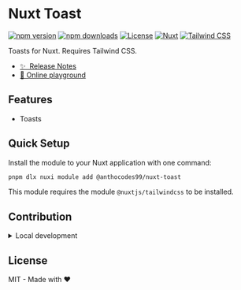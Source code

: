 # Nuxt Toast

[![npm version][npm-version-src]][npm-version-href]
[![npm downloads][npm-downloads-src]][npm-downloads-href]
[![License][license-src]][license-href]
[![Nuxt][nuxt-src]][nuxt-href]
[![Tailwind CSS][tw-src]][tw-href]

Toasts for Nuxt. Requires Tailwind CSS.

- [✨ &nbsp;Release Notes](/CHANGELOG.md)
- [🏀 Online playground](https://stackblitz.com/github/anthocodes99/nuxt-toast?file=playground%2Fapp.vue)
  <!-- - [📖 &nbsp;Documentation](https://example.com) -->

## Features

- Toasts

## Quick Setup

Install the module to your Nuxt application with one command:

```bash
pnpm dlx nuxi module add @anthocodes99/nuxt-toast
```

This module requires the module `@nuxtjs/tailwindcss` to be installed.

## Contribution

<details>
  <summary>Local development</summary>
  
  1. Clone this repository
  2. Install dependencies using `pnpm i`
  3. Prepare for development using `pnpm dev:prepare`
  4. Start development using `pnpm dev`

</details>

<!-- Badges -->

[npm-version-src]: https://img.shields.io/npm/v/nuxt-toast/latest.svg?style=flat&colorA=020420&colorB=00DC82
[npm-version-href]: https://npmjs.com/package/@anthocodes99%2fnuxt-toast
[npm-downloads-src]: https://img.shields.io/npm/dm/nuxt-toast.svg?style=flat&colorA=020420&colorB=00DC82
[npm-downloads-href]: https://npmjs.com/package/@anthocodes99%2fnuxt-toast
[license-src]: https://img.shields.io/npm/l/nuxt-toast.svg?style=flat&colorA=020420&colorB=00DC82
[license-href]: https://npmjs.com/package/@anthocodes99%2fnuxt-toast
[nuxt-src]: https://img.shields.io/badge/Nuxt-020420?logo=nuxt.js
[nuxt-href]: https://nuxt.com
[tw-src]: https://img.shields.io/badge/tailwindcss-0F172A?&logo=tailwindcss
[tw-href]: https://tailwindcss.com

## License

MIT - Made with ❤

